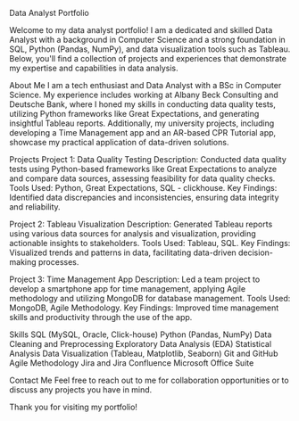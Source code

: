 Data Analyst Portfolio

Welcome to my data analyst portfolio! I am a dedicated and skilled Data Analyst with a background in Computer Science and a strong foundation in SQL, Python (Pandas, NumPy), and data visualization tools such as Tableau. Below, you'll find a collection of projects and experiences that demonstrate my expertise and capabilities in data analysis.

About Me
I am a tech enthusiast and Data Analyst with a BSc in Computer Science. My experience includes working at Albany Beck Consulting and Deutsche Bank, where I honed my skills in conducting data quality tests, utilizing Python frameworks like Great Expectations, and generating insightful Tableau reports. Additionally, my university projects, including developing a Time Management app and an AR-based CPR Tutorial app, showcase my practical application of data-driven solutions.

Projects
Project 1: Data Quality Testing
Description: Conducted data quality tests using Python-based frameworks like Great Expectations to analyze and compare data sources, assessing feasibility for data quality checks.
Tools Used: Python, Great Expectations, SQL - clickhouse.
Key Findings: Identified data discrepancies and inconsistencies, ensuring data integrity and reliability.

Project 2: Tableau Visualization
Description: Generated Tableau reports using various data sources for analysis and visualization, providing actionable insights to stakeholders.
Tools Used: Tableau, SQL.
Key Findings: Visualized trends and patterns in data, facilitating data-driven decision-making processes.

Project 3: Time Management App
Description: Led a team project to develop a smartphone app for time management, applying Agile methodology and utilizing MongoDB for database management.
Tools Used: MongoDB, Agile Methodology.
Key Findings: Improved time management skills and productivity through the use of the app.

Skills
SQL (MySQL, Oracle, Click-house)
Python (Pandas, NumPy)
Data Cleaning and Preprocessing
Exploratory Data Analysis (EDA)
Statistical Analysis
Data Visualization (Tableau, Matplotlib, Seaborn)
Git and GitHub
Agile Methodology
Jira and Jira Confluence
Microsoft Office Suite

Contact Me
Feel free to reach out to me for collaboration opportunities or to discuss any projects you have in mind. 

Thank you for visiting my portfolio!
